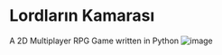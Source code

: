 # Lordların Kamarası

A 2D Multiplayer RPG Game written in Python
![image](https://user-images.githubusercontent.com/47358913/56474905-45736b80-6489-11e9-9d1d-645a318ffac9.png)
